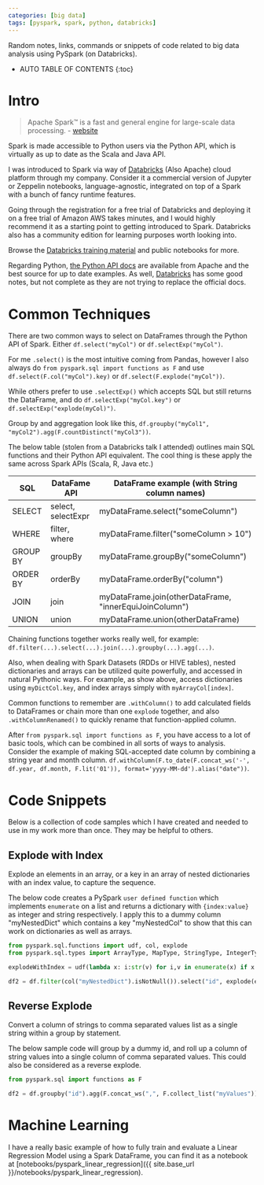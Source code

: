```yaml
---
categories: [big data]
tags: [pyspark, spark, python, databricks]
---
```


Random notes, links, commands or snippets of code related to big data analysis using PySpark (on Databricks).

<!-- excerpt separator -->

* AUTO TABLE OF CONTENTS
{:toc}

# Intro

> Apache Spark™ is a fast and general engine for large-scale data processing. - [website](http://spark.apache.org/)

Spark is made accessible to Python users via the Python API, which is virtually as up to date as the Scala and Java API.  

I was introduced to Spark via way of [Databricks](https://databricks.com) (Also Apache) cloud platform through my company. Consider it a commercial version of Jupyter or Zeppelin notebooks, language-agnostic, integrated on top of a Spark with a bunch of fancy runtime features.  

Going through the registration for a free trial of Databricks and deploying it on a free trial of Amazon AWS takes minutes, and I would highly recommend it as a starting point to getting introduced to Spark. Databricks also has a community edition for learning purposes worth looking into.  

Browse the [Databricks training material](https://docs.databricks.com/spark/latest/training/index.html) and public notebooks for more.  

Regarding Python, [the Python API docs](https://spark.apache.org/docs/latest/api/python/index.html) are available from Apache and the best source for up to date examples. As well, [Databricks](https://docs.databricks.com/) has some good notes, but not complete as they are not trying to replace the official docs.  

# Common Techniques

There are two common ways to select on DataFrames through the Python API of Spark. Either `df.select("myCol")` or `df.selectExp("myCol")`.  

For me `.select()` is the most intuitive coming from Pandas, however I also always do `from pyspark.sql import functions as F` and use `df.select(F.col("myCol").key)` or `df.select(F.explode("myCol"))`.  

While others prefer to use `.selectExp()` which accepts SQL but still returns the DataFrame, and do `df.selectExp("myCol.key")` or `df.selectExp("explode(myCol)")`.  

Group by and aggregation look like this, `df.groupby("myCol1", "myCol2").agg(F.countDistinct("myCol3"))`.

The below table (stolen from a Databricks talk I attended) outlines main SQL functions and their Python API equivalent. The cool thing is these apply the same across Spark APIs (Scala, R, Java etc.)

|SQL|DataFame API|DataFrame example (with String column names)|
|---|---|---|
|SELECT|select, selectExpr|myDataFrame.select("someColumn")|
|WHERE|filter, where|myDataFrame.filter("someColumn > 10")|
|GROUP BY|groupBy|myDataFrame.groupBy("someColumn")|
|ORDER BY|orderBy|myDataFrame.orderBy("column")|
|JOIN|join|myDataFrame.join(otherDataFrame, "innerEquiJoinColumn")|
|UNION|union|myDataFrame.union(otherDataFrame)|

Chaining functions together works really well, for example: `df.filter(...).select(...).join(...).groupby(...).agg(...)`.  

Also, when dealing with Spark Datasets (RDDs or HIVE tables), nested dictionaries and arrays can be utilized quite powerfully, and accessed in natural Pythonic ways. For example, as show above, access dictionaries using `myDictCol.key`, and index arrays simply with `myArrayCol[index]`.  

Common functions to remember are `.withColumn()` to add calculated fields to DataFrames or chain more than one `explode` together, and also `.withColumnRenamed()` to quickly rename that function-applied column.  

After `from pyspark.sql import functions as F`, you have access to a lot of basic tools, which can be combined in all sorts of ways to analysis. Consider the example of making SQL-accepted date column by combining a string year and month column. `df.withColumn(F.to_date(F.concat_ws('-', df.year, df.month, F.lit('01')), format='yyyy-MM-dd').alias("date"))`.  

# Code Snippets

Below is a collection of code samples which I have created and needed to use in my work more than once. They may be helpful to others.  

## Explode with Index

Explode an elements in an array, or a key in an array of nested dictionaries with an index value, to capture the sequence.  

The below code creates a PySpark `user defined function` which implements `enumerate` on a list and returns a dictionary with `{index:value}` as integer and string respectively. I apply this to a dummy column "myNestedDict" which contains a key "myNestedCol" to show that this can work on dictionaries as well as arrays.  

```python
from pyspark.sql.functions import udf, col, explode
from pyspark.sql.types import ArrayType, MapType, StringType, IntegerType

explodeWithIndex = udf(lambda x: i:str(v) for i,v in enumerate(x) if x is not None, MapType(IntegerType(),StringType()))

df2 = df.filter(col("myNestedDict").isNotNull()).select("id", explode(explodeWithIndex("myNestedDict").myNestedCol))
```

## Reverse Explode

Convert a column of strings to comma separated values list as a single string within a group by statement.  

The below sample code will group by a dummy id, and roll up a column of string values into a single column of comma separated values. This could also be considered as a reverse explode.  

```python
from pyspark.sql import functions as F

df2 = df.groupby("id").agg(F.concat_ws(",", F.collect_list("myValues"))).withColumnRenamed("concat_ws(,, collect_list(myValues))", "myCSV")
```

# Machine Learning

I have a really basic example of how to fully train and evaluate a Linear Regression Model using a Spark DataFrame, you can find it as a notebook at [notebooks/pyspark_linear_regression]({{ site.base_url }}/notebooks/pyspark_linear_regression).  
